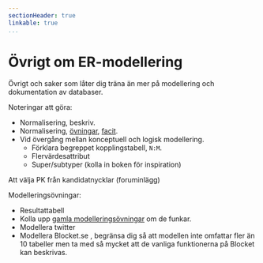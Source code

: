 ```yaml
---
sectionHeader: true
linkable: true
...
```

Övrigt om ER-modellering
=======================

Övrigt och saker som låter dig träna än mer på modellering och dokumentation av databaser.


Noteringar att göra:

* Normalisering, beskriv.
* Normalisering, [övningar](https://files.itslearning.com/File/Download/GetFile.aspx?FileName=Normaliserings%C3%B6vningar2012.pdf&Path=KvL%2bQ3n4BgaAa4DykiyA98zFZ8%2bcpbNiqKju83fAkmTlQ0yLx88LHVvnGOwf9L34AQq4IvKYxkahYmisyEDCamCRICXfyBw3RzaH7wKqR9xUr%2fd%2buAEmpfC1Op0HJ46uF18BZQ1bS7YWEI4eyPpQcqfDi8Dfvd2zbvDUiTQaKFY%3d&MimeType=application%2fpdf&Domain=bth.itslearning.com&TimeStamp=636590614124087439&Signature=YPWd6XY9QWPW6aqqU%2f9gutUQmiJxBfXOWeLns5QVA4Wo4nyfKApIPsUIVjBrWRsBXqJi45Qy4mfHbuNDU1gmefE1I5GyRDG%2b0z6W9opSmYv6E75hGXMOcTKZnMbMvnx0NuQeYdI0P4zU%2fm7E4YDJJpx3uXwL%2bb20xt%2fzkh1KU1I%3d), [facit](https://files.itslearning.com/File/Download/GetFile.aspx?FileName=Normaliserings%C3%B6vningar2012L%C3%B6sningar.pdf&Path=GRO%2bnW6IMXQmuwpjcVqBnmFmle%2fpp8Y16%2fJzTJzCO8EAnpujle%2bsD0DoY4hSsrNd8zYzI1Xqrf7D3weXknMOoA9pqbDG%2f3yJg2BkFMZb5ciSllyrtHCAMDuJn3kaAJyxDpotySXzZeVgcX3QVPCkh97TBIIFxPe5FXoB95auneI%3d&MimeType=application%2fpdf&Domain=bth.itslearning.com&TimeStamp=636590614787354002&Signature=Q9wqX3zXMuhVZMuTxpWRJTV3TZWaoE03V65PJ9iJZbW2GYgRL8Wvxs%2fTvRiGdhD5%2fjkFvt5BDwqnOzmtmNLrqm3WXTmKd00bKGn9wDK5L%2bit1JIOmoEgO%2bGzneAUgFP3ba7oarHdKHdstI8WZqEztYOY%2b12vhNZjIHqNH6SLGS0%3d).
* Vid övergång mellan konceptuell och logisk modellering.
    * Förklara begreppet kopplingstabell, `N:M`.
    * Flervärdesattribut
    * Super/subtyper (kolla in boken för inspiration)

Att välja PK från kandidatnycklar (foruminlägg)

Modelleringsövningar:

* Resultattabell
* Kolla upp [gamla modelleringsövningar](https://docs.google.com/document/d/1kKoSO2BQL5T2cnzshpM_hnk5JbqT0_00khfGJKZQ2Fo/edit) om de funkar.
* Modellera twitter
* Modellera Blocket.se , begränsa dig så att modellen inte omfattar fler än 10 tabeller men ta med så mycket att de vanliga funktionerna på Blocket kan beskrivas.
